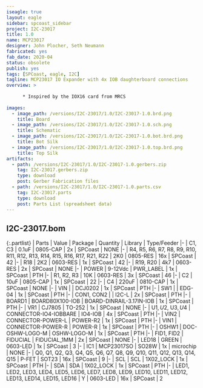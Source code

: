 ```yaml
---
iseagle: true
layout: eagle
sidebar: spcoast_sidebar
project: I2C-23017
title: 1.0
name: MCP23017
designer: John Plocher, Seth Neumann
fabricated: yes
fab_date: 2020-04
status: obsolete
publish: yes
tags: [SPCoast, eagle, I2C]
tagline: MCP23017 IO Expander with 4x IOB daughterboard connections
overview: >
    
      * Inspired by the IOX16 card from MRCS
    
images:
  - image_path: /versions/I2C-23017/1.0/I2C-23017-1.0.brd.png
    title: Board
  - image_path: /versions/I2C-23017/1.0/I2C-23017-1.0.sch.png
    title: Schematic
  - image_path: /versions/I2C-23017/1.0/I2C-23017-1.0.bot.brd.png
    title: Bot Silk
  - image_path: /versions/I2C-23017/1.0/I2C-23017-1.0.top.brd.png
    title: Top Silk
artifacts:
  - path: /versions/I2C-23017/1.0/I2C-23017-1.0.gerbers.zip
    tag: I2C-23017.gerbers.zip
    type: download
    post: Gerber Fabrication files
  - path: /versions/I2C-23017/1.0/I2C-23017-1.0.parts.csv
    tag: I2C-23017.parts
    type: download
    post: Parts List (spreadsheet data)
---
```


## I2C-23017.bom

{:.partlist}
| Parts | Value | Package | Quantity | Library | Type/Feeder
|-
| C1, C3 | 0.1uF | 0805-CAP | 2x | SPCoast | NONE
|-
| R4, R5, R6, R7, R8, R9, R10, R11, R12, R13, R14, R15, R16, R17, R21, R22 | 2K0 | 0805-RES | 16x | SPCoast | 42
|-
| R18 | 2K2 | 0603-RES | 1x | SPCoast | 42
|-
| R19, R20 | 4k7 | 0603-RES | 2x | SPCoast | NONE
|-
| POWER | 9-12Vdc | PWR_LABEL | 1x | SPCoast | PTH
|-
| R1, R2, R3 | 10K | 0603-RES | 3x | SPCoast | 46
|-
| C2 | 10uF | 0805-CAP | 1x | SPCoast | 22
|-
| C4 | 220uF | 0810-CAP | 1x | SPCoast | NONE
|-
| VIN |  | DCJ0202 | 1x | SPCoast | PTH
|-
| SW1 |  | EDG-04 | 1x | SPCoast | PTH
|-
| CON1, CON2 |  | I2C-L | 2x | SPCoast | PTH
|-
| BOARD1 | BOARD80X100-IOB | BOARD-DINRAIL-3.17IN-IOB | 1x | SPCoast | PTH
|-
| VR1 | CJ7805 | TO-252 | 1x | SPCoast | NONE
|-
| U$1, U$2, U$3, U$4 | CONNECTOR-IO4-IOBBARE | IO4-IOB | 4x | SPCoast | PTH
|-
| VIN2 | CONNECTOR-POWER-L | POWER-R2 | 1x | SPCoast | PTH
|-
| VIN1 | CONNECTOR-POWER-R | POWER-R | 1x | SPCoast | PTH
|-
| OSHW1 | DOC-OSHW-LOGO-M | OSHW-LOGO-M | 1x | SPCoast | PTH
|-
| FID1, FID2 | FIDUCIAL | FIDUCIAL_1MM | 2x | SPCoast | NONE
|-
| LED18 | GREEN | 0603-LED | 1x | SPCoast | 3
|-
| IC1 | MCP23017SO | SO28W | 1x | microchip | NONE
|-
| Q0, Q1, Q2, Q3, Q4, Q5, Q6, Q7, Q8, Q9, Q10, Q11, Q12, Q13, Q14, Q15 | P-FET | SOT23 | 16x | SPCoast | 9
|-
| SCL | SCL | 1X02_LOCK | 1x | SPCoast | PTH
|-
| SDA | SDA | 1X02_LOCK | 1x | SPCoast | PTH
|-
| LED1, LED2, LED3, LED4, LED5, LED6, LED7, LED8, LED9, LED10, LED11, LED12, LED13, LED14, LED15, LED16 | Y | 0603-LED | 16x | SPCoast | 2
